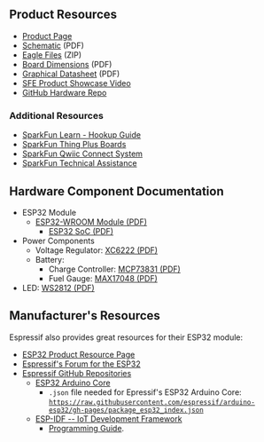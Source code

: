 ## Product Resources
* [Product Page](https://www.sparkfun.com/products/20168)
* [Schematic](./board_files/schematic.pdf) (PDF)
* [Eagle Files](./board_files/eagle_files.zip) (ZIP)
* [Board Dimensions](./board_files/dimensions.pdf) (PDF)
* [Graphical Datasheet](./board_files/graphical_datasheet.pdf) (PDF)
* [SFE Product Showcase Video](https://youtu.be/g2MgO2fjqsw)
* [GitHub Hardware Repo](https://github.com/sparkfun/SparkFun_Thing_Plus_ESP32_WROOM_C)


### Additional Resources
* [SparkFun Learn - Hookup Guide](https://learn.sparkfun.com/tutorials/2353)
* [SparkFun Thing Plus Boards](https://www.sparkfun.com/thing_plus)
* [SparkFun Qwiic Connect System](https://www.sparkfun.com/qwiic)
* [SparkFun Technical Assistance](https://www.sparkfun.com/technical_assistance)

## Hardware Component Documentation
* ESP32 Module
    * [ESP32-WROOM Module (PDF)](./component_datasheets/esp32-wroom-32e_datasheet_en.pdf)
        * [ESP32 SoC (PDF)](./component_datasheets/esp32_soc_datasheet_en.pdf)
* Power Components
	* Voltage Regulator: [XC6222 (PDF)](./component_datasheets/XC6222.pdf)
	* Battery:
		* Charge Controller: [MCP73831 (PDF)](./component_datasheets/MCP73831.pdf)
		* Fuel Gauge: [MAX17048 (PDF)](./component_datasheets/MAX17048.pdf)
* LED: [WS2812 (PDF)](./component_datasheets/WS2812C-2020.pdf)


## Manufacturer's Resources
Espressif also provides great resources for their ESP32 module: 

* [ESP32 Product Resource Page](http://espressif.com/en/products/hardware/esp32/resources)
* [Espressif's Forum for the ESP32](http://esp32.com/)
* [Espressif GitHub Repositories](https://github.com/espressif)
    * [ESP32 Arduino Core](https://github.com/espressif/arduino-esp32)
         * `.json` file needed for Epressif's ESP32 Arduino Core:<br>
        [`https://raw.githubusercontent.com/espressif/arduino-esp32/gh-pages/package_esp32_index.json`](https://raw.githubusercontent.com/espressif/arduino-esp32/gh-pages/package_esp32_index.json)
    * [ESP-IDF -- IoT Development Framework](https://github.com/espressif/esp-idf)
        * [Programming Guide](http://esp-idf.readthedocs.io/en/latest/).